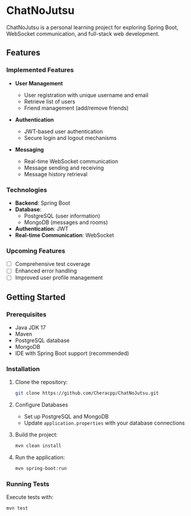 # ChatNoJutsu

ChatNoJutsu is a personal learning project for exploring Spring Boot, WebSocket communication, and full-stack web development.

## Features

### Implemented Features

- **User Management**
    - User registration with unique username and email
    - Retrieve list of users
    - Friend management (add/remove friends)

- **Authentication**
    - JWT-based user authentication
    - Secure login and logout mechanisms

- **Messaging**
    - Real-time WebSocket communication
    - Message sending and receiving
    - Message history retrieval

### Technologies

- **Backend**: Spring Boot
- **Database**:
    - PostgreSQL (user information)
    - MongoDB (messages and rooms)
- **Authentication**: JWT
- **Real-time Communication**: WebSocket

### Upcoming Features

- [ ] Comprehensive test coverage
- [ ] Enhanced error handling
- [ ] Improved user profile management

## Getting Started

### Prerequisites

- Java JDK 17
- Maven
- PostgreSQL database
- MongoDB
- IDE with Spring Boot support (recommended)

### Installation

1. Clone the repository:
   ```bash
   git clone https://github.com/Cheracpp/ChatNoJutsu.git
   ```

2. Configure Databases
    - Set up PostgreSQL and MongoDB
    - Update `application.properties` with your database connections

3. Build the project:
   ```bash
   mvn clean install
   ```

4. Run the application:
   ```bash
   mvn spring-boot:run
   ```

### Running Tests

Execute tests with:
```bash
mvn test
```
